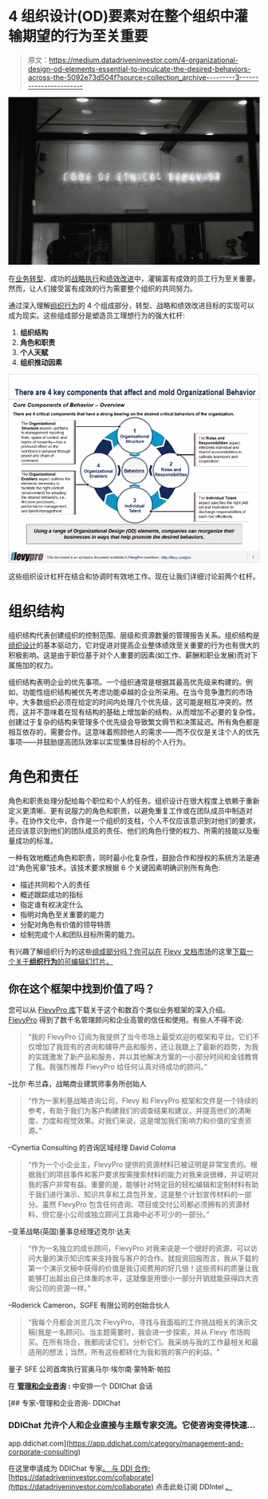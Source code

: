 # 4 组织设计(OD)要素对在整个组织中灌输期望的行为至关重要

> 原文：<https://medium.datadriveninvestor.com/4-organizational-design-od-elements-essential-to-inculcate-the-desired-behaviors-across-the-5092e73d504f?source=collection_archive---------3----------------------->

![](img/f538b814795966884bce3155fafe144c.png)

在[业务转型](https://flevy.com/browse/stream/transformation)、成功的[战略执行](https://flevy.com/browse/stream/strategy-development)和[绩效改进](https://flevy.com/browse/stream/performance-management)中，灌输富有成效的员工行为至关重要。然而，让人们接受富有成效的行为需要整个组织的共同努力。

通过深入理解[组织行为](https://flevy.com/browse/flevypro/organizational-behavior-4132)的 4 个组成部分，转型、战略和绩效改进目标的实现可以成为现实。这些组成部分是塑造员工理想行为的强大杠杆:

1.  **组织结构**
2.  **角色和职责**
3.  **个人天赋**
4.  **组织推动因素**

![](img/93fd727b9ff5bebe95b1099a68dab1ea.png)

这些组织设计杠杆在结合和协调时有效地工作。现在让我们详细讨论前两个杠杆。

# 组织结构

组织结构代表创建组织的控制范围、层级和资源数量的管理报告关系。组织结构是[组织设计](https://flevy.com/browse/stream/organizational-design)的基本驱动力，它对促进对提高企业整体绩效至关重要的行为也有很大的积极影响。这是由于职位基于对个人重要的因素(如工作、薪酬和职业发展)而对下属施加的权力。

组织结构表明企业的优先事项。一个组织通常是根据其最高优先级来构建的。例如，功能性组织结构被优先考虑功能卓越的企业所采用。在当今竞争激烈的市场中，大多数组织必须在给定的时间内处理几个优先级，这可能是相互冲突的。然而，这并不意味着在现有结构的基础上增加新的结构，从而增加不必要的复杂性。创建过于复杂的结构来管理多个优先级会导致繁文缛节和决策延迟。所有角色都是相互依存的，需要合作。这意味着照顾他人的需求——而不仅仅是关注个人的优先事项——并鼓励提高团队效率以实现集体目标的个人行为。

# 角色和责任

角色和职责处理分配给每个职位和个人的任务。组织设计在很大程度上依赖于重新定义更清晰、更有说服力的角色和职责，以避免重复工作或在团队成员中制造对手。在协作文化中，合作是一个组织的支柱，个人不仅应该意识到对他们的要求，还应该意识到他们的团队成员的责任、他们的角色行使的权力、所需的技能以及衡量成功的标准。

一种有效地概述角色和职责，同时最小化复杂性，鼓励合作和授权的系统方法是通过“角色宪章”技术。该技术要求根据 6 个关键因素明确识别所有角色:

*   描述共同和个人的责任
*   概述跟踪成功的指标
*   指定谁有权决定什么
*   指明对角色至关重要的能力
*   分配对角色有价值的领导特质
*   绘制完成个人和团队目标所需的能力。

有兴趣了解组织行为的这些[组成部分吗？你可以在](https://flevy.com/browse/flevypro/organizational-behavior-4132) [Flevy 文档市场](https://flevy.com/browse)的这里[下载一个关于**组织行为**的可编辑幻灯片。](https://flevy.com/browse/flevypro/organizational-behavior-4132)

## 你在这个框架中找到价值了吗？

您可以从 [FlevyPro 库](https://flevy.com/pro/library)下载关于这个和数百个类似业务框架的深入介绍。 [FlevyPro](https://flevy.com/pro) 得到了数千名管理顾问和企业高管的信任和使用。有些人不得不说:

> “我的 FlevyPro 订阅为我提供了当今市场上最受欢迎的框架和平台。它们不仅增加了我现有的咨询和辅导产品和服务，还让我跟上了最新的趋势，为我的实践激发了新产品和服务，并以其他解决方案的一小部分时间和金钱教育了我。我强烈推荐 FlevyPro 给任何认真对待成功的顾问。”

–比尔·布兰森，战略商业建筑师事务所创始人

> “作为一家利基战略咨询公司，Flevy 和 FlevyPro 框架和文件是一个持续的参考，有助于我们为客户构建我们的调查结果和建议，并提高他们的清晰度、力度和视觉效果。对我们来说，这是增加我们影响力和价值的宝贵资源。”

–Cynertia Consulting 的咨询区域经理 David Coloma

> “作为一个小企业主，FlevyPro 提供的资源材料已被证明是非常宝贵的。根据我们的项目事件和客户要求按需搜索材料的能力对我来说很棒，并证明对我的客户非常有益。重要的是，能够针对特定目的轻松编辑和定制材料有助于我们进行演示、知识共享和工具包开发，这是整个计划宣传材料的一部分。虽然 FlevyPro 包含任何咨询、项目或交付公司都必须拥有的资源材料，但它是小公司或独立顾问工具箱中必不可少的一部分。”

–变革战略(英国)董事总经理迈克尔·达夫

> “作为一名独立的成长顾问，FlevyPro 对我来说是一个很好的资源，可以访问大量的演示知识库来支持我与客户的合作。就投资回报而言，我从下载的第一个演示文稿中获得的价值是我订阅费用的好几倍！这些资料的质量让我能够打出超出自己体重的水平，这就像是用很小一部分开销就能获得四大咨询公司的资源一样。”

–Roderick Cameron，SGFE 有限公司的创始合伙人

> “我每个月都会浏览几次 FlevyPro，寻找与我面临的工作挑战相关的演示文稿(我是一名顾问)。当主题需要时，我会进一步探索，并从 Flevy 市场购买。在所有场合，我都阅读它们，分析它们。我采纳与我的工作最相关和最适用的想法；当然，所有这些都转化为我和我的客户的利益。"

量子 SFE 公司首席执行官奥马尔·埃尔南·蒙特斯·帕拉

在 [**管理和企业咨询**](https://app.ddichat.com/category/management-and-corporate-consulting) **:** 中安排一个 DDIChat 会话

[](https://app.ddichat.com/category/management-and-corporate-consulting) [## 专家-管理和企业咨询- DDIChat

### DDIChat 允许个人和企业直接与主题专家交流。它使咨询变得快速…

app.ddichat.com](https://app.ddichat.com/category/management-and-corporate-consulting) 

在这里申请成为 DDIChat 专家[。
与 DDI 合作:](https://app.ddichat.com/expertsignup)[https://datadriveninvestor.com/collaborate](https://datadriveninvestor.com/collaborate)
点击此处订阅 DDIntel [。](https://ddintel.datadriveninvestor.com/)